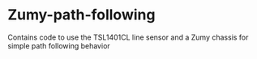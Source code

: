 # Zumy-path-following
Contains code to use the TSL1401CL line sensor and a Zumy chassis for simple path following behavior
